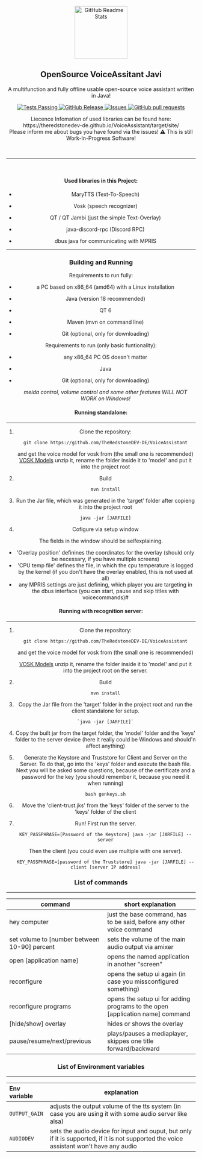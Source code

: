 

<p align="center">
 <img width="140px" src="https://github.com/TheRedstoneDEV-DE/VoiceAssistant/blob/main/javi-low-resolution-logo-color-on-transparent-background.png" align="center" alt="GitHub Readme Stats" />
 <h2 align="center">OpenSource VoiceAssitant Javi</h2>
 <p align="center">A multifunction and fully offline usable open-source voice assistant written in Java!</p>
</p>
  <p align="center">
    <a href="https://github.com/theredstonedev-de/voiceassistant/actions">
      <img alt="Tests Passing" src="https://github.com/anuraghazra/github-readme-stats/workflows/Test/badge.svg" />
    </a>
    <a href="https://github.com/TheRedstoneDEV-DE/VoiceAssistant/releases">
      <img alt="GitHub Release" src="https://img.shields.io/github/release/theredstonedev-de/voiceassistant" />
    </a>
    <a href="https://github.com/TheRedstoneDEV-DE/VoiceAssistant/issues">
      <img alt="Issues" src="https://img.shields.io/github/issues/theredstonedev-de/voiceassistant?color=0088ff" />
    </a>
    <a href="https://github.com/TheRedstoneDEV-DE/VoiceAssistant/pulls">
      <img alt="GitHub pull requests" src="https://img.shields.io/github/issues-pr/theredstonedev-de/voiceassistant?color=0088ff" />
    </a>
    <br />
  </p>
  

<p align="center">
 Liecence Infomation of used libraries can be found here: https://theredstonedev-de.github.io/VoiceAssistant/target/site/
 <br>
 Please inform me about bugs you have found via the issues!
⚠️ This is still Work-In-Progress Software!
</p>
  <br />
<hr>

  <br />

<div align="center">
<h4 id="used-libraries-in-this-project-">Used libraries in this Project:</h4>
<ul>
<li><p>MaryTTS (Text-To-Speech)</p>
</li>
<li><p>Vosk (speech recognizer)</p>
</li>
<li><p>QT / QT Jambi (just the simple Text-Overlay)</p>
</li>
<li><p>java-discord-rpc (Discord RPC)</p>
</li>
<li><p>dbus java for communicating with MPRIS</p>
</li>
</ul>
<hr>
<h3 id="building-and-running">Building and Running</h3>

<p>Requirements to run fully:</p>
<ul>
<li><p>a PC based on x86_64 (amd64) with a Linux installation</p>
</li>
<li><p>Java (version 18 recommended)</p>
</li>
<li><p>QT 6</p>
</li>
<li><p>Maven (mvn on command line)</p>
</li>
<li><p>Git (optional, only for downloading)</p>
</li>
</ul>
<p>Requirements to run (only basic funtionality):</p>
<ul>
<li><p>any x86_64 PC OS doesn&#39;t matter</p>
</li>
<li><p>Java</p>
</li>
<li><p>Git (optional, only for downloading)</p>
<p><em>meida control, volume control and some other features WILL NOT WORK on Windows!</em></p>
</li>
</ul>
<h4 id="running-standalone-">Running standalone:</h4>
<hr>
<ol>
<li><p>Clone the repository:</p>
<p><code>git clone https://github.com/TheRedstoneDEV-DE/VoiceAssistant</code> </p>
<p>and get the voice model for vosk from (the small one is recommended)
<a href="https://alphacephei.com/vosk/models">VOSK Models</a>
unzip it, rename the folder inside it to &#39;model&#39; and put it into the project root</p>
</li>
<li><p>Build</p>
<p><code>mvn install</code></p>
</li>
<li><p>Run the Jar file, which was generated in the &#39;target&#39; folder after copieng it into the project root</p>
<p><code>java -jar [JARFILE]</code></p>
</li>
<li><p>Cofigure via setup window</p>
</li>
</ol>
<p>The fields in the window should be selfexplaining.</p>
<ul>
<li>&#39;Overlay position&#39; definines the coordinates for the overlay (should only be necessary, if you have multiple screens)</li>
<li>&#39;CPU temp file&#39; defines the file, in which the cpu temperature is logged by the kernel (if you don&#39;t have the overlay enabled, this is not used at all)</li>
<li>any MPRIS settings are just defining, which player you are targeting in the dbus interface (you can start, pause and skip titles with voicecommands)#</li>
</ul>
 <div>
<h4 id="running-with-recognition-server-">Running with recognition server:</h4>
<hr>
<ol>
<li><p>Clone the repository:</p>
<p>  <code>git clone https://github.com/TheRedstoneDEV-DE/VoiceAssistant</code></p>
<p>   and get the voice model for vosk from (the small one is recommended)</p>
<p>   <a href="https://alphacephei.com/vosk/models">VOSK Models</a>
   unzip it, rename the folder inside it to &#39;model&#39; and put it into the project root on          the server.</p>
</li>
<li><p>Build</p>
<p>   <code>mvn install</code></p>
</li>
<li><p>Copy the Jar file from the &#39;target&#39; folder in the project root and run the client standalone for setup.</p>
<pre><code>`java -jar [JARFILE]`
</code></pre></li>
<li><p>Copy the built jar from the target folder, the &#39;model&#39; folder and the &#39;keys&#39; folder to the server device (here it really could be Windows and should&#39;n affect anything)</p>
</li>
<li><p>Generate the Keystore and Truststore for Client and Server on the Server.
To do that, go into the &#39;keys&#39; folder and execute the bash file. Next you will be asked some questions, because of the certificate and a password for the key (you should remember it, because you need it when running)</p>
<p><code>bash genkeys.sh</code></p>
</li>
<li><p>Move the &#39;client-trust.jks&#39; from the &#39;keys&#39; folder of the server to the &#39;keys&#39; folder of the client</p>
</li>
<li><p>Run!
First run the server.</p>
<p><code>KEY_PASSPHRASE=[Password of the Keystore] java -jar [JARFILE] --server</code></p>
<p>Then the client (you could even use multiple with one server).</p>
<p><code>KEY_PASSPHRASE=[password of the Truststore] java -jar [JARFILE] --client [server IP address]</code> </p>
</li>
</ol>
<h3 id="list-of-commands">List of commands</h3>
<hr>
<table>
<thead>
<tr>
<th>command</th>
<th>short explanation</th>
</tr>
</thead>
<tbody>
<tr>
<td>hey computer</td>
<td>just the base command, has to be said, before any other voice command</td>
</tr>
<tr>
<td>set volume to [number between 10-90] percent</td>
<td>sets the volume of the main audio output via amixer</td>
</tr>
<tr>
<td>open [application name]</td>
<td>opens the named application in another &quot;screen&quot;</td>
</tr>
<tr>
<td>reconfigure</td>
<td>opens the setup ui again (in case you missconfigured something)</td>
</tr>
<tr>
<td>reconfigure programs</td>
<td>opens the setup ui for adding programs to the open [application name] command</td>
</tr>
<tr>
<td>[hide/show] overlay</td>
<td>hides or shows the overlay</td>
</tr>
<tr>
<td>pause/resume/next/previous</td>
<td>plays/pauses a mediaplayer, skippes one title forward/backward</td>
</tr>
</tbody>
</table>
<h3 id="list-of-environment-variables">List of Environment variables</h3>
<hr>
<table>
<thead>
<tr>
<th style="text-align:left">Env variable</th>
<th>explanation</th>
</tr>
</thead>
<tbody>
<tr>
<td style="text-align:left"><code>OUTPUT_GAIN</code></td>
<td>adjusts the output volume of the tts system (in case you are using it with some audio server like alsa)</td>
</tr>
<tr>
<td style="text-align:left"><code>AUDIODEV</code></td>
<td>sets the audio device for input and ouput, but only if it is supported, if it is not supported the voice assistant won&#39;t have any audio</td>
</tr>
</tbody>
</table>


